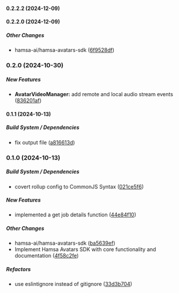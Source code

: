 #### 0.2.2.2 (2024-12-09)

#### 0.2.2.0 (2024-12-09)

##### Other Changes

* hamsa-ai/hamsa-avatars-sdk ([6f9528df](https://github.com/hamsa-ai/avatars-sdk/commit/6f9528dffb8c0e90173bd7012bf3362e1ca37051))

### 0.2.0 (2024-10-30)

##### New Features

* **AvatarVideoManager:**  add remote and local audio stream events ([836201af](https://github.com/hamsa-ai/avatars-sdk/commit/836201af2f1b1f1a133f0ac4eda638b8a30e01d9))

#### 0.1.1 (2024-10-13)

##### Build System / Dependencies

* fix output file ([a816613d](https://github.com/hamsa-ai/avatars-sdk/commit/a816613d7d490aa428d53563635979cb39209c2c))

### 0.1.0 (2024-10-13)

##### Build System / Dependencies

* covert rollup config to CommonJS Syntax ([021ce5f6](https://github.com/hamsa-ai/avatars-sdk/commit/021ce5f661cd967c8aaa62d5a6528346e60bd8ae))

##### New Features

* implemented a get job details function ([44e84f10](https://github.com/hamsa-ai/avatars-sdk/commit/44e84f103edf2d4131888c4b86bd6a2fea60a3b5))

##### Other Changes

* hamsa-ai/hamsa-avatars-sdk ([ba5639ef](https://github.com/hamsa-ai/avatars-sdk/commit/ba5639ef5e5a2067cd046a75f9234931a00bc5c2))
* Implement Hamsa Avatars SDK with core functionality and documentation ([4f58c2fe](https://github.com/hamsa-ai/avatars-sdk/commit/4f58c2feeca1fb0f329e412c5fd894314ddf0cf8))

##### Refactors

* use eslintignore instead of gitignore ([33d3b704](https://github.com/hamsa-ai/avatars-sdk/commit/33d3b704f51eef9e09a5155d3db6d2e1d59e75c9))
